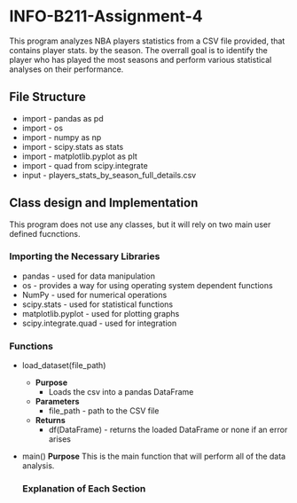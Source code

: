 # INFO-B211-Assignment-4

This program analyzes NBA players statistics from a CSV file provided, that contains player stats. by the season. The overrall goal is to identify the player who has played the most seasons and perform various statistical analyses on their performance. 

## File Structure
  - import - pandas as pd
  - import - os
  - import - numpy as np
  - import - scipy.stats as stats
  - import - matplotlib.pyplot as plt
  - import - quad from scipy.integrate
  - input - players_stats_by_season_full_details.csv

## Class design and Implementation

  This program does not use any classes, but it will rely on two main user defined fucnctions.

### Importing the Necessary Libraries
  - pandas - used for data manipulation
  - os - provides a way for using operating system dependent functions
  - NumPy - used for numerical operations
  - scipy.stats - used for statistical functions
  - matplotlib.pyplot - used for plotting graphs
  - scipy.integrate.quad - used for integration

### Functions
  - load_dataset(file_path)
      - **Purpose**
          - Loads the csv into a pandas DataFrame
      - **Parameters**
          - file_path - path to the CSV file
      - **Returns**
          - df(DataFrame) - returns the loaded DataFrame or none if an error arises

  - main()
      **Purpose**
    This is the main function that will perform all of the data analysis.

    ### Explanation of Each Section
    
      
    

